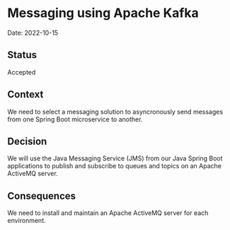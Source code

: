 # Messaging using Apache Kafka

Date: 2022-10-15

## Status

Accepted

## Context

We need to select a messaging solution to asyncronously send messages from one Spring Boot microservice to another.

## Decision

We will use the Java Messaging Service (JMS) from our Java Spring Boot applications to publish and subscribe to queues and topics on an Apache ActiveMQ server.

## Consequences
We need to install and maintain an Apache ActiveMQ server for each environment.